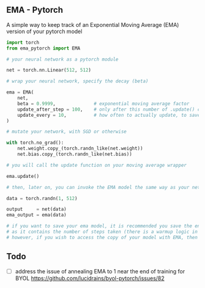 ## EMA - Pytorch

A simple way to keep track of an Exponential Moving Average (EMA) version of your pytorch model


```python
import torch
from ema_pytorch import EMA

# your neural network as a pytorch module

net = torch.nn.Linear(512, 512)

# wrap your neural network, specify the decay (beta)

ema = EMA(
    net,
    beta = 0.9999,              # exponential moving average factor
    update_after_step = 100,    # only after this number of .update() calls will it start updating
    update_every = 10,          # how often to actually update, to save on compute (updates every 10th .update() call)
)

# mutate your network, with SGD or otherwise

with torch.no_grad():
    net.weight.copy_(torch.randn_like(net.weight))
    net.bias.copy_(torch.randn_like(net.bias))

# you will call the update function on your moving average wrapper

ema.update()

# then, later on, you can invoke the EMA model the same way as your network

data = torch.randn(1, 512)

output     = net(data)
ema_output = ema(data)

# if you want to save your ema model, it is recommended you save the entire wrapper
# as it contains the number of steps taken (there is a warmup logic in there, recommended by @crowsonkb, validated for a number of projects now)
# however, if you wish to access the copy of your model with EMA, then it will live at ema.ema_model
```

## Todo

- [ ] address the issue of annealing EMA to 1 near the end of training for BYOL https://github.com/lucidrains/byol-pytorch/issues/82
